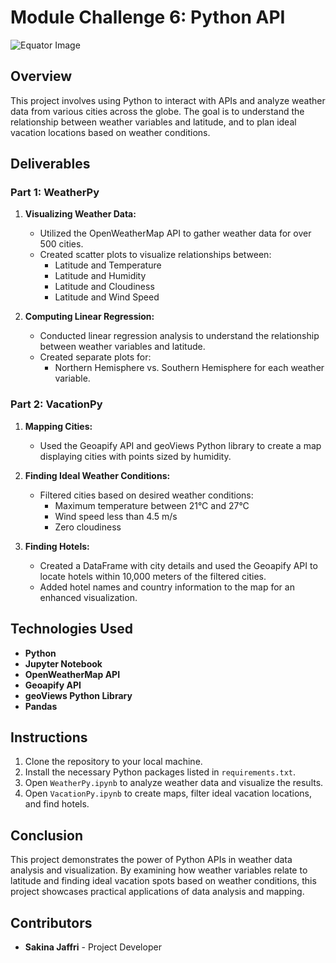 # Module Challenge 6: Python API

![Equator Image](https://github.com/SakinaJaffri/Module_Challenge6_Python_API-/assets/146900226/ae9b7af7-424c-418e-bb47-769a3ad232c6)

## Overview

This project involves using Python to interact with APIs and analyze weather data from various cities across the globe. The goal is to understand the relationship between weather variables and latitude, and to plan ideal vacation locations based on weather conditions.

## Deliverables

### Part 1: WeatherPy

1. **Visualizing Weather Data:**
   - Utilized the OpenWeatherMap API to gather weather data for over 500 cities.
   - Created scatter plots to visualize relationships between:
     - Latitude and Temperature
     - Latitude and Humidity
     - Latitude and Cloudiness
     - Latitude and Wind Speed

2. **Computing Linear Regression:**
   - Conducted linear regression analysis to understand the relationship between weather variables and latitude.
   - Created separate plots for:
     - Northern Hemisphere vs. Southern Hemisphere for each weather variable.

### Part 2: VacationPy

1. **Mapping Cities:**
   - Used the Geoapify API and geoViews Python library to create a map displaying cities with points sized by humidity.

2. **Finding Ideal Weather Conditions:**
   - Filtered cities based on desired weather conditions:
     - Maximum temperature between 21°C and 27°C
     - Wind speed less than 4.5 m/s
     - Zero cloudiness

3. **Finding Hotels:**
   - Created a DataFrame with city details and used the Geoapify API to locate hotels within 10,000 meters of the filtered cities.
   - Added hotel names and country information to the map for an enhanced visualization.

## Technologies Used

- **Python**
- **Jupyter Notebook**
- **OpenWeatherMap API**
- **Geoapify API**
- **geoViews Python Library**
- **Pandas**

## Instructions

1. Clone the repository to your local machine.
2. Install the necessary Python packages listed in `requirements.txt`.
3. Open `WeatherPy.ipynb` to analyze weather data and visualize the results.
4. Open `VacationPy.ipynb` to create maps, filter ideal vacation locations, and find hotels.

## Conclusion

This project demonstrates the power of Python APIs in weather data analysis and visualization. By examining how weather variables relate to latitude and finding ideal vacation spots based on weather conditions, this project showcases practical applications of data analysis and mapping.

## Contributors

- **Sakina Jaffri** - Project Developer
